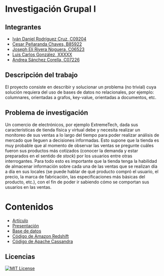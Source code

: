 # Investigación Grupal I

## Integrantes
- [Iván Daniel Rodríguez Cruz, C09204](https://github.com/ivanrodc)
- [Cesar Peñaranda Chaves, B85922]()
- [Joseph Elí Rivera Noguera, C06523]()
- [Luis Carlos González, XXXXX]()
- [Andrea Sánchez Corella, C07226]()

## Descripción del trabajo
El proyecto consiste en describir y solucionar un problema (no trivial) cuya solución requiera del uso de bases de datos no relacionales, por ejemplo: columnares, orientadas a grafos, key-value, orientadas a documentos, etc. 

## Problema de investigación 
Un comercio de electrónicos, por ejemplo ExtremeTech, dada sus características de tienda física y virtual debe y necesita realizar un monitoreo de sus ventas a lo largo del tiempo para poder realizar análisis de mercado que lleguen a decisiones informadas. Esto supone que la tienda es muy probable que al momento de observar las ventas se pregunte cuáles fueron sus productos más cotizados (conocer la demanda y estar preparados en el sentido de *stock*) por los usuarios entre otras interrogantes. Para todo esto es importante que la tienda tenga la habilidad de almacenar información sobre cada una de las ventas que se realizan día a día en sus locales (se puede hablar de qué producto compró el usuario, el precio, la marca de fabricación, las especificaciones más básicas del producto, etc.), con el fin de poder ir sabiendo cómo se comportan sus usuarios en las ventas.

# Contenidos
- [Artículo](https://www.overleaf.com/read/zyvwwnmwkjhw)
- [Presentación]()
- [Base de datos](https://github.com/cesarpenaranda/repositorio_proyectoinvestigacion/tree/main/Datos)
- [Código de Amazon Redshift]()
- [Código de Apache Cassandra]()

## Licencias
[![MIT License](https://img.shields.io/badge/License-MIT-green.svg)](https://choosealicense.com/licenses/mit/)
